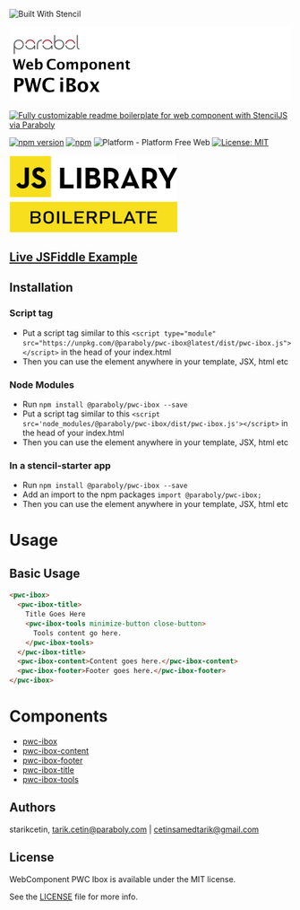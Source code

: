 ![Built With Stencil](https://img.shields.io/badge/-Built%20With%20Stencil-16161d.svg?logo=data%3Aimage%2Fsvg%2Bxml%3Bbase64%2CPD94bWwgdmVyc2lvbj0iMS4wIiBlbmNvZGluZz0idXRmLTgiPz4KPCEtLSBHZW5lcmF0b3I6IEFkb2JlIElsbHVzdHJhdG9yIDE5LjIuMSwgU1ZHIEV4cG9ydCBQbHVnLUluIC4gU1ZHIFZlcnNpb246IDYuMDAgQnVpbGQgMCkgIC0tPgo8c3ZnIHZlcnNpb249IjEuMSIgaWQ9IkxheWVyXzEiIHhtbG5zPSJodHRwOi8vd3d3LnczLm9yZy8yMDAwL3N2ZyIgeG1sbnM6eGxpbms9Imh0dHA6Ly93d3cudzMub3JnLzE5OTkveGxpbmsiIHg9IjBweCIgeT0iMHB4IgoJIHZpZXdCb3g9IjAgMCA1MTIgNTEyIiBzdHlsZT0iZW5hYmxlLWJhY2tncm91bmQ6bmV3IDAgMCA1MTIgNTEyOyIgeG1sOnNwYWNlPSJwcmVzZXJ2ZSI%2BCjxzdHlsZSB0eXBlPSJ0ZXh0L2NzcyI%2BCgkuc3Qwe2ZpbGw6I0ZGRkZGRjt9Cjwvc3R5bGU%2BCjxwYXRoIGNsYXNzPSJzdDAiIGQ9Ik00MjQuNywzNzMuOWMwLDM3LjYtNTUuMSw2OC42LTkyLjcsNjguNkgxODAuNGMtMzcuOSwwLTkyLjctMzAuNy05Mi43LTY4LjZ2LTMuNmgzMzYuOVYzNzMuOXoiLz4KPHBhdGggY2xhc3M9InN0MCIgZD0iTTQyNC43LDI5Mi4xSDE4MC40Yy0zNy42LDAtOTIuNy0zMS05Mi43LTY4LjZ2LTMuNkgzMzJjMzcuNiwwLDkyLjcsMzEsOTIuNyw2OC42VjI5Mi4xeiIvPgo8cGF0aCBjbGFzcz0ic3QwIiBkPSJNNDI0LjcsMTQxLjdIODcuN3YtMy42YzAtMzcuNiw1NC44LTY4LjYsOTIuNy02OC42SDMzMmMzNy45LDAsOTIuNywzMC43LDkyLjcsNjguNlYxNDEuN3oiLz4KPC9zdmc%2BCg%3D%3D&colorA=16161d&style=for-the-badge)

![WebComponent PWC README Boilerplate](https://raw.githubusercontent.com/paraboly/pwc-ibox/repository-resources/logo.png)

[![Fully customizable readme boilerplate for web component with StencilJS via Paraboly](https://img.shields.io/badge/-Fully%20customizable%20readme%20boilerplate%20for%20web%20component%20with%20StencilJS%20via%20Paraboly-lightgrey?style=for-the-badge)](https://github.com/Paraboly/pwc-ibox)

[![npm version](https://img.shields.io/npm/v/@paraboly/pwc-ibox.svg?style=for-the-badge)](https://www.npmjs.com/package/@paraboly/pwc-ibox)
[![npm](https://img.shields.io/npm/dt/@paraboly/pwc-ibox.svg?style=for-the-badge)](https://www.npmjs.com/package/@paraboly/pwc-ibox)
![Platform - Platform Free Web](https://img.shields.io/badge/-Web%20%7C%20Platform%20Free-blue?style=for-the-badge)
[![License: MIT](https://img.shields.io/badge/License-MIT-green.svg?style=for-the-badge)](https://opensource.org/licenses/MIT)

![WebComponent PWC Animated Checkbox](https://raw.githubusercontent.com/paraboly/pwc-ibox/repository-resources/Screenshots/JSLibraryBoilerplate.png)

## [Live JSFiddle Example](https://jsfiddle.net/starikcetin/tjh6y15o/1/)

## Installation

### Script tag

- Put a script tag similar to this `<script	type="module" src="https://unpkg.com/@paraboly/pwc-ibox@latest/dist/pwc-ibox.js"></script>` in the head of your index.html
- Then you can use the element anywhere in your template, JSX, html etc

### Node Modules
- Run `npm install @paraboly/pwc-ibox --save`
- Put a script tag similar to this `<script src='node_modules/@paraboly/pwc-ibox/dist/pwc-ibox.js'></script>` in the head of your index.html
- Then you can use the element anywhere in your template, JSX, html etc

### In a stencil-starter app
- Run `npm install @paraboly/pwc-ibox --save`
- Add an import to the npm packages `import @paraboly/pwc-ibox;`
- Then you can use the element anywhere in your template, JSX, html etc


# Usage

## Basic Usage

```html
<pwc-ibox>
  <pwc-ibox-title>
    Title Goes Here
    <pwc-ibox-tools minimize-button close-button>
      Tools content go here.
    </pwc-ibox-tools>
  </pwc-ibox-title>
  <pwc-ibox-content>Content goes here.</pwc-ibox-content>
  <pwc-ibox-footer>Footer goes here.</pwc-ibox-footer>
</pwc-ibox>
```

# Components

* [pwc-ibox](src/components/pwc-ibox)
* [pwc-ibox-content](src/components/pwc-ibox-content)
* [pwc-ibox-footer](src/components/pwc-ibox-footer)
* [pwc-ibox-title](src/components/pwc-ibox-title)
* [pwc-ibox-tools](src/components/pwc-ibox-tools)


## Authors

starikcetin, tarik.cetin@paraboly.com | cetinsamedtarik@gmail.com

## License

WebComponent PWC Ibox is available under the MIT license. 

See the [LICENSE](/LICENCE) file for more info.
